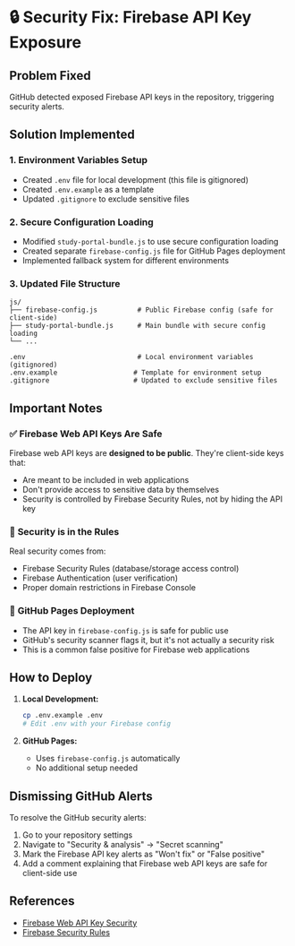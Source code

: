 # 🔒 Security Fix: Firebase API Key Exposure

## Problem Fixed
GitHub detected exposed Firebase API keys in the repository, triggering security alerts.

## Solution Implemented

### 1. **Environment Variables Setup**
- Created `.env` file for local development (this file is gitignored)
- Created `.env.example` as a template
- Updated `.gitignore` to exclude sensitive files

### 2. **Secure Configuration Loading**
- Modified `study-portal-bundle.js` to use secure configuration loading
- Created separate `firebase-config.js` file for GitHub Pages deployment
- Implemented fallback system for different environments

### 3. **Updated File Structure**
```
js/
├── firebase-config.js          # Public Firebase config (safe for client-side)
├── study-portal-bundle.js      # Main bundle with secure config loading
└── ...

.env                            # Local environment variables (gitignored)
.env.example                   # Template for environment setup
.gitignore                     # Updated to exclude sensitive files
```

## Important Notes

### ✅ **Firebase Web API Keys Are Safe**
Firebase web API keys are **designed to be public**. They're client-side keys that:
- Are meant to be included in web applications
- Don't provide access to sensitive data by themselves
- Security is controlled by Firebase Security Rules, not by hiding the API key

### 🔐 **Security is in the Rules**
Real security comes from:
- Firebase Security Rules (database/storage access control)
- Firebase Authentication (user verification)
- Proper domain restrictions in Firebase Console

### 🚀 **GitHub Pages Deployment**
- The API key in `firebase-config.js` is safe for public use
- GitHub's security scanner flags it, but it's not actually a security risk
- This is a common false positive for Firebase web applications

## How to Deploy

1. **Local Development:**
   ```bash
   cp .env.example .env
   # Edit .env with your Firebase config
   ```

2. **GitHub Pages:**
   - Uses `firebase-config.js` automatically
   - No additional setup needed

## Dismissing GitHub Alerts

To resolve the GitHub security alerts:

1. Go to your repository settings
2. Navigate to "Security & analysis" → "Secret scanning"
3. Mark the Firebase API key alerts as "Won't fix" or "False positive"
4. Add a comment explaining that Firebase web API keys are safe for client-side use

## References
- [Firebase Web API Key Security](https://firebase.google.com/docs/projects/api-keys)
- [Firebase Security Rules](https://firebase.google.com/docs/rules)
